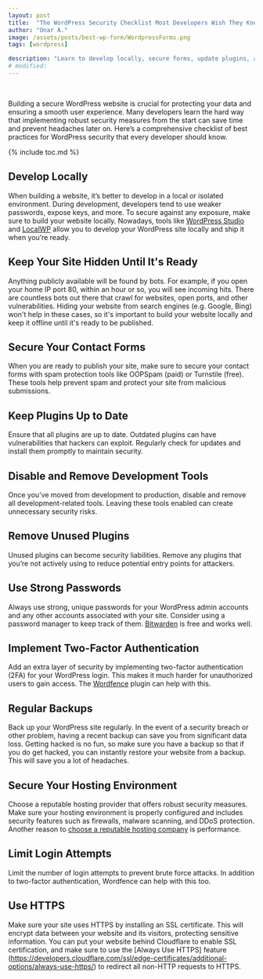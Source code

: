 ```yaml
---
layout: post
title:  "The WordPress Security Checklist Most Developers Wish They Knew Sooner"
author: "Onar A."
image: /assets/posts/best-wp-form/WordpressForms.png
tags: [wordpress]

description: "Learn to develop locally, secure forms, update plugins, and implement essential safety measures to keep your website safe from threats"
# modified: 
---
```

<center>
<img loading="lazy"  alt="" src="/blog/assets/posts/best-wp-form/WordpressForms.png">
</center>
<br/>

Building a secure WordPress website is crucial for protecting your data and ensuring a smooth user experience. Many developers learn the hard way that implementing robust security measures from the start can save time and prevent headaches later on. Here’s a comprehensive checklist of best practices for WordPress security that every developer should know.

{% include toc.md %}

## Develop Locally
When building a website, it’s better to develop in a local or isolated environment. During development, developers tend to use weaker passwords, expose keys, and more. To secure against any exposure, make sure to build your website locally. Nowadays, tools like [WordPress Studio](https://developer.wordpress.com/studio/) and [LocalWP](https://localwp.com/) allow you to develop your WordPress site locally and ship it when you’re ready.

## Keep Your Site Hidden Until It's Ready
Anything publicly available will be found by bots. For example, if you open your home IP port 80, within an hour or so, you will see incoming hits. There are countless bots out there that crawl for websites, open ports, and other vulnerabilities. Hiding your website from search engines (e.g. Google, Bing) won't help in these cases, so it's important to build your website locally and keep it offline until it's ready to be published.

## Secure Your Contact Forms
When you are ready to publish your site, make sure to secure your contact forms with spam protection tools like OOPSpam (paid) or Turnstile (free). These tools help prevent spam and protect your site from malicious submissions.

## Keep Plugins Up to Date
Ensure that all plugins are up to date. Outdated plugins can have vulnerabilities that hackers can exploit. Regularly check for updates and install them promptly to maintain security.

## Disable and Remove Development Tools
Once you’ve moved from development to production, disable and remove all development-related tools. Leaving these tools enabled can create unnecessary security risks.

## Remove Unused Plugins
Unused plugins can become security liabilities. Remove any plugins that you’re not actively using to reduce potential entry points for attackers.

## Use Strong Passwords
Always use strong, unique passwords for your WordPress admin accounts and any other accounts associated with your site. Consider using a password manager to keep track of them. [Bitwarden](https://bitwarden.com/) is free and works well.

## Implement Two-Factor Authentication
Add an extra layer of security by implementing two-factor authentication (2FA) for your WordPress login. This makes it much harder for unauthorized users to gain access. The [Wordfence](https://wordpress.org/plugins/wordfence/) plugin can help with this.

##  Regular Backups
Back up your WordPress site regularly. In the event of a security breach or other problem, having a recent backup can save you from significant data loss. Getting hacked is no fun, so make sure you have a backup so that if you do get hacked, you can instantly restore your website from a backup. This will save you a lot of headaches.

##  Secure Your Hosting Environment
Choose a reputable hosting provider that offers robust security measures. Make sure your hosting environment is properly configured and includes security features such as firewalls, malware scanning, and DDoS protection. Another reason to [choose a reputable hosting company](https://www.oopspam.com/blog/slow-wordpress-website) is performance.

##  Limit Login Attempts
Limit the number of login attempts to prevent brute force attacks. In addition to two-factor authentication, Wordfence can help with this too.

##  Use HTTPS
Make sure your site uses HTTPS by installing an SSL certificate. This will encrypt data between your website and its visitors, protecting sensitive information. You can put your website behind Cloudflare to enable SSL certification, and make sure to use the [Always Use HTTPS] feature (https://developers.cloudflare.com/ssl/edge-certificates/additional-options/always-use-https/) to redirect all non-HTTP requests to HTTPS.
